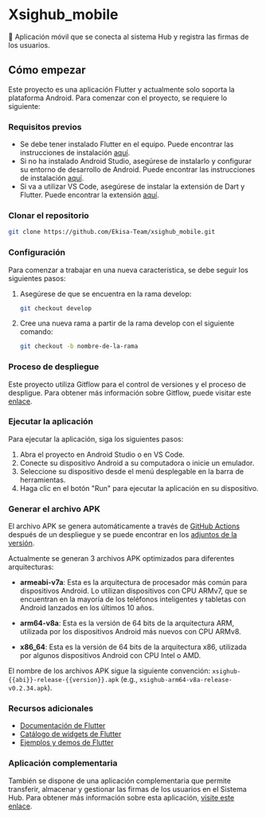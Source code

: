 # Xsighub_mobile

📱 Aplicación móvil que se conecta al sistema Hub y registra las firmas de los usuarios.

## Cómo empezar

Este proyecto es una aplicación Flutter y actualmente solo soporta la plataforma Android. Para comenzar con el proyecto, se requiere lo siguiente:

### Requisitos previos

- Se debe tener instalado Flutter en el equipo. Puede encontrar las instrucciones de instalación [aquí](https://flutter.dev/docs/get-started/install).
- Si no ha instalado Android Studio, asegúrese de instalarlo y configurar su entorno de desarrollo de Android. Puede encontrar las instrucciones de instalación [aquí](https://developer.android.com/studio/install).
- Si va a utilizar VS Code, asegúrese de instalar la extensión de Dart y Flutter. Puede encontrar la extensión [aquí](https://marketplace.visualstudio.com/items?itemName=Dart-Code.flutter).

### Clonar el repositorio

```sh
git clone https://github.com/Ekisa-Team/xsighub_mobile.git
```

### Configuración

Para comenzar a trabajar en una nueva característica, se debe seguir los siguientes pasos:

1. Asegúrese de que se encuentra en la rama develop:

   ```sh
   git checkout develop
   ```

2. Cree una nueva rama a partir de la rama develop con el siguiente comando:

   ```sh
   git checkout -b nombre-de-la-rama
   ```

### Proceso de despliegue

Este proyecto utiliza Gitflow para el control de versiones y el proceso de despligue. Para obtener más información sobre Gitflow, puede visitar este [enlace](https://www.atlassian.com/git/tutorials/comparing-workflows/gitflow-workflow).

### Ejecutar la aplicación

Para ejecutar la aplicación, siga los siguientes pasos:

1. Abra el proyecto en Android Studio o en VS Code.
2. Conecte su dispositivo Android a su computadora o inicie un emulador.
3. Seleccione su dispositivo desde el menú desplegable en la barra de herramientas.
4. Haga clic en el botón "Run" para ejecutar la aplicación en su dispositivo.

### Generar el archivo APK

El archivo APK se genera automáticamente a través de [GitHub Actions](https://github.com/features/actions) después de un despliegue y se puede encontrar en los [adjuntos de la versión](https://github.com/Ekisa-Team/xsighub_mobile/releases).

Actualmente se generan 3 archivos APK optimizados para diferentes arquitecturas:

- **armeabi-v7a**: Esta es la arquitectura de procesador más común para dispositivos Android. Lo utilizan dispositivos con CPU ARMv7, que se encuentran en la mayoría de los teléfonos inteligentes y tabletas con Android lanzados en los últimos 10 años.

- **arm64-v8a**: Esta es la versión de 64 bits de la arquitectura ARM, utilizada por los dispositivos Android más nuevos con CPU ARMv8.

- **x86_64**: Esta es la versión de 64 bits de la arquitectura x86, utilizada por algunos dispositivos Android con CPU Intel o AMD.

El nombre de los archivos APK sigue la siguiente convención: `xsighub-{{abi}}-release-{{version}}.apk` (e.g., `xsighub-arm64-v8a-release-v0.2.34.apk`).

### Recursos adicionales

- [Documentación de Flutter](https://flutter.dev/docs)
- [Catálogo de widgets de Flutter](https://flutter.dev/docs/development/ui/widgets)
- [Ejemplos y demos de Flutter](https://flutter.dev/docs/cookbook)

### Aplicación complementaria

También se dispone de una aplicación complementaria que permite transferir, almacenar y gestionar las firmas de los usuarios en el Sistema Hub. Para obtener más información sobre esta aplicación, [visite este enlace](https://www.example.com/).
